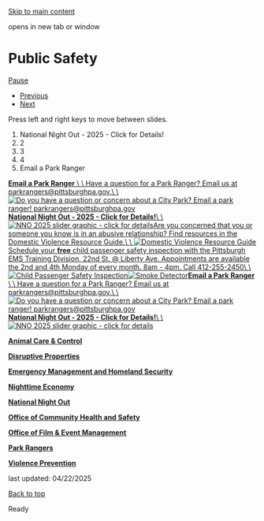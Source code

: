 [Skip to main content](https://www.pittsburghpa.gov/Safety/Public-Safety#main-content)

opens in new tab or window

# Public Safety

[Pause](https://www.pittsburghpa.gov/Safety/Public-Safety#)

- [Previous](https://www.pittsburghpa.gov/Safety/Public-Safety#)
- [Next](https://www.pittsburghpa.gov/Safety/Public-Safety#)

Press left and right keys to move between slides.

1. National Night Out - 2025 - Click for Details!
2. 2
3. 3
4. 4
5. Email a Park Ranger

[**Email a Park Ranger** \\
\\
Have a question for a Park Ranger? Email us at parkrangers@pittsburghpa.gov.\\
\\
![Do you have a question or concern about a City Park? Email a park ranger! parkrangers@pittsburghpa.gov](https://www.pittsburghpa.gov/files/assets/city/v/1/public-safety/images/rangers.jpg)](https://www.instagram.com/pghparkrangers/)[**National Night Out - 2025 - Click for Details!**\\
\\
![NNO 2025 slider graphic - click for details](https://www.pittsburghpa.gov/files/assets/city/v/2/public-safety/nno/images/2025-color-logo-slider.png)](https://www.pittsburghpa.gov/Safety/Public-Safety/National-Night-Out)[Are you concerned that you or someone you know is in an abusive relationship? Find resources in the Domestic Violence Resource Guide.\\
\\
![Domestic Violence Resource Guide](https://www.pittsburghpa.gov/files/assets/city/v/1/public-safety/images/11758_domestic_violence_resource_guide_slide_graphic_800_x_400.jpg)](https://www.pittsburghpa.gov/Safety/Office-of-Community-Health-and-Safety/Health-and-Safety-Resources/Domestic-Violence-Resource-Guide)[Schedule your **free** child passenger safety inspection with the Pittsburgh EMS Training Division, 22nd St. @ Liberty Ave. Appointments are available the 2nd and 4th Monday of every month. 8am - 4pm. Call 412-255-2450\\
\\
![Child Passenger Safety Inspection ](https://www.pittsburghpa.gov/files/assets/city/v/1/public-safety/images/child-passenger-safety-inspection.jpg)](https://www.nhtsa.gov/equipment/car-seats-and-booster-seats#find-right-car-seat-find-compare-seats)[![Smoke Detector](https://www.pittsburghpa.gov/files/assets/city/v/1/public-safety/images/smoke-detector.jpg)](https://www.pittsburghpa.gov/Safety/Fire/Fire-Safety-Programs)[**Email a Park Ranger** \\
\\
Have a question for a Park Ranger? Email us at parkrangers@pittsburghpa.gov.\\
\\
![Do you have a question or concern about a City Park? Email a park ranger! parkrangers@pittsburghpa.gov](https://www.pittsburghpa.gov/files/assets/city/v/1/public-safety/images/rangers.jpg)](https://www.instagram.com/pghparkrangers/)[**National Night Out - 2025 - Click for Details!**\\
\\
![NNO 2025 slider graphic - click for details](https://www.pittsburghpa.gov/files/assets/city/v/2/public-safety/nno/images/2025-color-logo-slider.png)](https://www.pittsburghpa.gov/Safety/Public-Safety/National-Night-Out)

[**Animal Care & Control**](https://www.pittsburghpa.gov/Safety/Public-Safety/Animal-Care-Control)

[**Disruptive Properties**](https://www.pittsburghpa.gov/Safety/Public-Safety/Disruptive-Properties)

[**Emergency Management and Homeland Security**](https://www.pittsburghpa.gov/Safety/Public-Safety/Emergency-Management-and-Homeland-Security)

[**Nighttime Economy**](https://www.pittsburghpa.gov/Safety/Public-Safety/Nighttime-Economy)

[**National Night Out**](https://www.pittsburghpa.gov/Safety/Public-Safety/National-Night-Out)

[**Office of Community Health and Safety**](https://www.pittsburghpa.gov/Safety/Public-Safety/Office-of-Community-Health-and-Safety)

[**Office of Film & Event Management**](https://www.pittsburghpa.gov/Safety/Public-Safety/Office-of-Film-Event-Management)

[**Park Rangers**](https://www.pittsburghpa.gov/Safety/Public-Safety/Park-Rangers)

[**Violence Prevention**](https://www.pittsburghpa.gov/Safety/Public-Safety/Violence-Prevention)

last updated: 04/22/2025

[Back to top](https://www.pittsburghpa.gov/Safety/Public-Safety#body-top)

Ready
